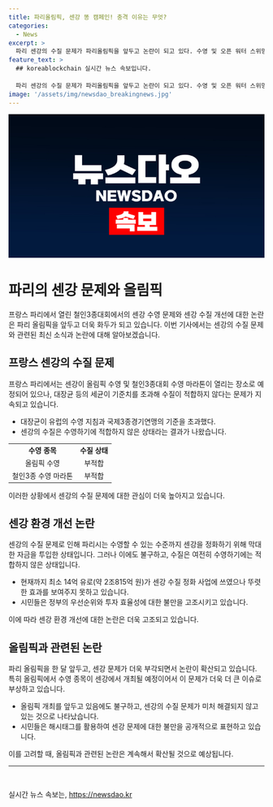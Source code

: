 ```yaml
---
title: 파리올림픽, 센강 똥 캠페인! 충격 이유는 무엇?
categories:
  - News
excerpt: >
  파리 센강의 수질 문제가 파리올림픽을 앞두고 논란이 되고 있다. 수영 및 오픈 워터 스위밍이 열리는 이 강의 수질은 스포츠 행사에 부적합한 상태로 보고되며, 6월 23일 센강에서 똥을 싼다는 해시태그를 통해 시민들의 분노가 표출되고 있다. 프로그래머는 정부의 수질 개선 노력이 불충분하다며 지적하고 있으며, 최소 14억 유로가 투입되었음에도 불구하고 여전히 적합하지 않은 상태로 보고되고 있다. (글자 수: 150)
feature_text: >
  ## koreablockchain 실시간 뉴스 속보입니다.

  파리 센강의 수질 문제가 파리올림픽을 앞두고 논란이 되고 있다. 수영 및 오픈 워터 스위밍이 열리는 이 강의 수질은 스포츠 행사에 부적합한 상태로 보고되며, 6월 23일 센강에서 똥을 싼다는 해시태그를 통해 시민들의 분노가 표출되고 있다. 프로그래머는 정부의 수질 개선 노력이 불충분하다며 지적하고 있으며, 최소 14억 유로가 투입되었음에도 불구하고 여전히 적합하지 않은 상태로 보고되고 있다. (글자 수: 150)
image: '/assets/img/newsdao_breakingnews.jpg'
---
```


<p><img src="/assets/img/newsdao_breakingnews.jpg" alt="koreablockchain 속보" /></p>

<h1>파리의 센강 문제와 올림픽</h1>

<p data-ke-size="size16">프랑스 파리에서 열린 철인3종대회에서의 센강 수영 문제와 센강 수질 개선에 대한 논란은 파리 올림픽을 앞두고 더욱 화두가 되고 있습니다. 이번 기사에서는 센강의 수질 문제와 관련된 최신 소식과 논란에 대해 알아보겠습니다.</p>

<h2 data-ke-size="size26">프랑스 센강의 수질 문제</h2>

<p>프랑스 파리에서는 센강이 올림픽 수영 및 철인3종대회 수영 마라톤이 열리는 장소로 예정되어 있으나, 대장균 등의 세균이 기준치를 초과해 수질이 적합하지 않다는 문제가 지속되고 있습니다.</p>

<ul>
  <li>대장균이 유럽의 수영 지침과 국제3종경기연맹의 기준을 초과했다.</li>
  <li>센강의 수질은 수영하기에 적합하지 않은 상태라는 결과가 나왔습니다.</li>
</ul>

<table>
  <tr>
    <td style="text-align: center; height: 17px;"><b>수영 종목</b></td>
    <td style="text-align: center; height: 17px;"><b>수질 상태</b></td>
  </tr>
  <tr>
    <td style="text-align: center; height: 17px;">올림픽 수영</td>
    <td style="text-align: center; height: 17px;">부적합</td>
  </tr>
  <tr>
    <td style="text-align: center; height: 17px;">철인3종 수영 마라톤</td>
    <td style="text-align: center; height: 17px;">부적합</td>
  </tr>
</table>

<p data-ke-size="size16">이러한 상황에서 센강의 수질 문제에 대한 관심이 더욱 높아지고 있습니다.</p>

<h2 data-ke-size="size26">센강 환경 개선 논란</h2>

<p>센강의 수질 문제로 인해 파리시는 수영할 수 있는 수준까지 센강을 정화하기 위해 막대한 자금을 투입한 상태입니다. 그러나 이에도 불구하고, 수질은 여전히 수영하기에는 적합하지 않은 상태입니다.</p>

<ul>
  <li>현재까지 최소 14억 유로(약 2조815억 원)가 센강 수질 정화 사업에 쓰였으나 뚜렷한 효과를 보여주지 못하고 있습니다.</li>
  <li>시민들은 정부의 우선순위와 투자 효율성에 대한 불만을 고조시키고 있습니다.</li>
</ul>

<p data-ke-size="size16">이에 따라 센강 환경 개선에 대한 논란은 더욱 고조되고 있습니다.</p>

<h2 data-ke-size="size26">올림픽과 관련된 논란</h2>

<p>파리 올림픽을 한 달 앞두고, 센강 문제가 더욱 부각되면서 논란이 확산되고 있습니다. 특히 올림픽에서 수영 종목이 센강에서 개최될 예정이어서 이 문제가 더욱 더 큰 이슈로 부상하고 있습니다.</p>

<ul>
  <li>올림픽 개최를 앞두고 있음에도 불구하고, 센강의 수질 문제가 미처 해결되지 않고 있는 것으로 나타났습니다.</li>
  <li>시민들은 해시태그를 활용하여 센강 문제에 대한 불만을 공개적으로 표현하고 있습니다.</li>
</ul>

<p data-ke-size="size16">이를 고려할 때, 올림픽과 관련된 논란은 계속해서 확산될 것으로 예상됩니다.</p>

<hr>

<p data-ke-size="size16">&nbsp;</p>
실시간 뉴스 속보는, <a href="https://newsdao.kr" rel="dofollow">https://newsdao.kr</a>


